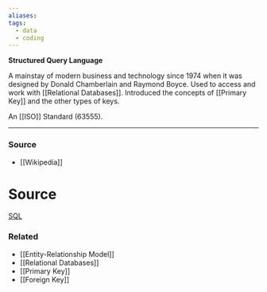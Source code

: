 ```yaml
---
aliases: 
tags:
  - data
  - coding
---
```

**Structured Query Language**

A mainstay of modern business and technology since 1974 when it was designed by Donald Chamberlain and Raymond Boyce. Used to access and work with [[Relational Databases]]. Introduced the concepts of [[Primary Key]] and the other types of keys. 

An [[ISO]] Standard (63555).

---

### Source
- [[Wikipedia]]

# Source

[SQL](https://en.wikipedia.org/wiki/SQL?wprov=sfti1)

### Related
- [[Entity-Relationship Model]] 
- [[Relational Databases]] 
- [[Primary Key]] 
- [[Foreign Key]]